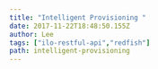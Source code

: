 ```yaml
---
title: "Intelligent Provisioning "
date: 2017-11-22T18:48:50.155Z
author: Lee 
tags: ["ilo-restful-api","redfish"]
path: intelligent-provisioning
---
```


